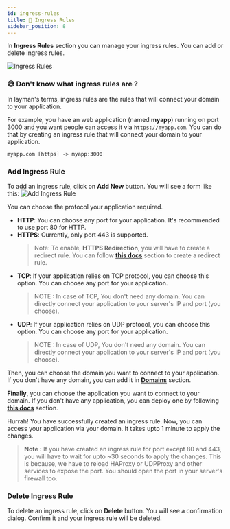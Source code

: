 ```yaml
---
id: ingress-rules
title: 🚪 Ingress Rules
sidebar_position: 8
---
```


In **Ingress Rules** section you can manage your ingress rules. You can add or delete ingress rules.

![Ingress Rules](/assets/1.x.x/ingress-rule-list.png)

### 😅 Don't know what ingress rules are ?
In layman's terms, ingress rules are the rules that will connect your domain to your application.

For example, you have an web application (named **myapp**) running on port 3000 and you want people can access it via `https://myapp.com`. You can do that by creating an ingress rule that will connect your domain to your application.

```
myapp.com [https] -> myapp:3000
```

### Add Ingress Rule
To add an ingress rule, click on **Add New** button. You will see a form like this:
![Add Ingress Rule](/assets/1.x.x/add-ingress-rule.png)

You can choose the protocol your application required.
- **HTTP**: You can choose any port for your application. It's recommended to use port 80 for HTTP.
- **HTTPS**: Currently, only port 443 is supported.
  > Note: To enable, **HTTPS Redirection**, you will have to create a redirect rule. You can follow [**this docs**](/docs/dashboard/redirect-rules#https-redirect) section to create a redirect rule.
- **TCP**: If your application relies on TCP protocol, you can choose this option. You can choose any port for your application.
  > NOTE : In case of TCP, You don't need any domain. You can directly connect your application to your server's IP and port (you choose).
- **UDP**: If your application relies on UDP protocol, you can choose this option. You can choose any port for your application.
  > NOTE : In case of UDP, You don't need any domain. You can directly connect your application to your server's IP and port (you choose).

Then, you can choose the domain you want to connect to your application. If you don't have any domain, you can add it in [**Domains**](/docs/dashboard/domains) section.

**Finally**, you can choose the application you want to connect to your domain. If you don't have any application, you can deploy one by following [**this docs**](/docs/dashboard/deploy_new_application) section.

Hurrah! You have successfully created an ingress rule. Now, you can access your application via your domain.
It takes upto 1 minute to apply the changes.

> **Note :** If you have created an ingress rule for port except 80 and 443, you will have to wait for upto ~30 seconds to apply the changes. This is because, we have to reload HAProxy or UDPProxy and other services to expose the port. You should open the port in your server's firewall too.

### Delete Ingress Rule
To delete an ingress rule, click on **Delete** button. You will see a confirmation dialog. Confirm it and your ingress rule will be deleted.